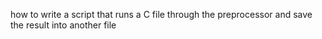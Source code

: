 how to  write a script that runs a C file through the preprocessor and save the result into another file
